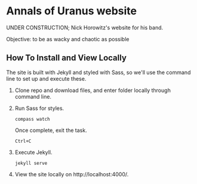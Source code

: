 # Annals of Uranus website
UNDER CONSTRUCTION; Nick Horowitz's website for his band.

Objective: to be as wacky and chaotic as possible


## How To Install and View Locally

The site is built with Jekyll and styled with Sass, so we'll use the command line to set up and execute these.

1. Clone repo and download files, and enter folder locally through command line.

2. Run Sass for styles.
    ```
    compass watch
    ```
   Once complete, exit the task.
  
    ```
    Ctrl+C
    ```
  
3. Execute Jekyll.
    ```
    jekyll serve
    ```

4. View the site locally on http://localhost:4000/.

